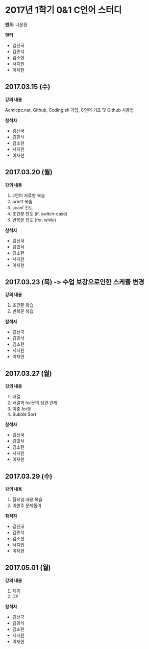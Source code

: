 # 2017년 1학기 0&1 C언어 스터디
**멘토**: 나윤환

**멘티**
* 김선국
* 김민석
* 김소현
* 서지원
* 이재현

## 2017.03.15 (수)
**강의 내용**

Acmicpc.net, Github, Coding.sh 가입, C언어 기초 및 Github 사용법

**참석자**
* 김선국
* 김민석
* 김소현
* 서지원
* 이재현

## 2017.03.20 (월)
**강의 내용**

  1. c언어 자료형 복습
  2. printf 복습
  3. scanf 진도
  4. 조건문 진도 (if, switch-case)
  5. 반복문 진도 (for, while)

**참석자**
* 김선국
* 김민석
* 김소현
* 서지원
* 이재현

## 2017.03.23 (목) -> 수업 보강으로인한 스케쥴 변경
**강의 내용**

  1. 조건문 복습
  2. 반복문 복습

**참석자**
* 김선국
* 김민석
* 김소현
* 서지원
* 이재현

## 2017.03.27 (월)
**강의 내용**

  1. 배열
  2. 배열과 for문의 상관 관계
  3. 이중 for문
  4. Bubble Sort

**참석자**
* 김선국
* 김민석
* 김소현
* 서지원
* 이재현

## 2017.03.29 (수)
**강의 내용**

  1. 월요일 내용 복습
  2. 이번주 문제풀이

**참석자**
* 김선국
* 김민석
* 김소현
* 서지원
* 이재현

## 2017.05.01 (월)
**강의 내용**

  1. 재귀
  2. DP

**참석자**
* 김선국
* 김민석
* 김소현
* 서지원
* 이재현
